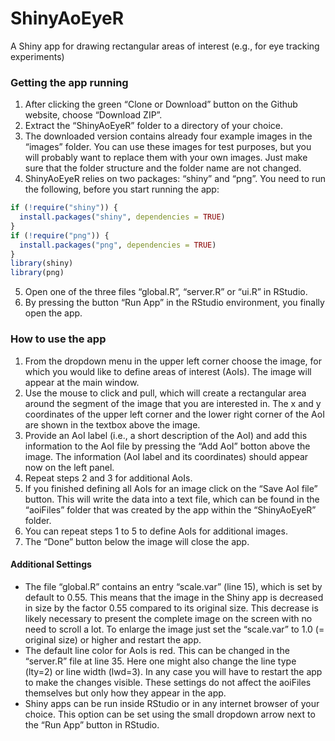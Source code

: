 # ShinyAoEyeR
A Shiny app for drawing rectangular areas of interest (e.g., for eye tracking experiments)

### Getting the app running ###
1. After clicking the green “Clone or Download” button on the Github website, choose “Download ZIP”. 
2. Extract the “ShinyAoEyeR” folder to a directory of your choice.
3. The downloaded version contains already four example images in the “images” folder. You can use these images for test purposes, but you will probably want to replace them with your own images. Just make sure that the folder structure and the folder name are not changed.
4. ShinyAoEyeR relies on two packages:  “shiny” and “png”. You need to run the following, before you start running the app: 
```r
if (!require("shiny")) {
  install.packages("shiny", dependencies = TRUE)
}
if (!require("png")) {
  install.packages("png", dependencies = TRUE)
}
library(shiny)
library(png)
```
5. Open one of the three files “global.R”, “server.R” or “ui.R” in RStudio.
6. By pressing the button “Run App” in the RStudio environment, you finally open the app.

### How to use the app ###
1. From the dropdown menu in the upper left corner choose the image, for which you would like to define areas of interest (AoIs). The image will appear at the main window.
2. Use the mouse to click and pull, which will create a rectangular area around the segment of the image that you are interested in. The x and y coordinates of the upper left corner and the lower right corner of the AoI are shown in the textbox above the image. 
3. Provide an AoI label (i.e., a short description of the AoI) and add this information to the AoI file by pressing the “Add AoI” botton above the image. The information (AoI label and its coordinates) should appear now on the left panel.
4. Repeat steps 2 and 3 for additional AoIs.
5. If you finished defining all AoIs for an image click on the “Save AoI file” button. This will write the data into a text file, which can be found in the “aoiFiles” folder that was created by the app within the “ShinyAoEyeR” folder.
6. You can repeat steps 1 to 5 to define AoIs for additional images.
7. The “Done” button below the image will close the app.

#### Additional Settings ####
- The file “global.R” contains an entry “scale.var” (line 15), which is set by default to 0.55. This means that the image in the Shiny app is decreased in size by the factor 0.55 compared to its original size. This decrease is likely necessary to present the complete image on the screen with no need to scroll a lot. To enlarge the image just set the “scale.var” to 1.0 (= original size) or higher and restart the app.
- The default line color for AoIs is red. This can be changed in the “server.R” file at line 35. Here one might also change the line type (lty=2) or line width (lwd=3). In any case you will have to restart the app to make the changes visible. These settings do not affect the aoiFiles themselves but only how they appear in the app.  
- Shiny apps can be run inside RStudio or in any internet browser of your choice. This option can be set using the small dropdown arrow next to the “Run App” button in RStudio.


